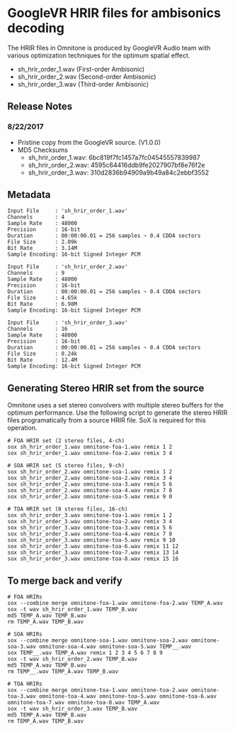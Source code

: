 # GoogleVR HRIR files for ambisonics decoding

The HRIR files in Omnitone is produced by GoogleVR Audio team with various
optimization techniques for the optimum spatial effect.

 - sh_hrir_order_1.wav (First-order Ambisonic)
 - sh_hrir_order_2.wav (Second-order Ambisonic) 
 - sh_hrir_order_3.wav (Third-order Ambisonic)

## Release Notes

### 8/22/2017
 - Pristine copy from the GoogleVR source. (V1.0.0)
 - MD5 Checksums
   - sh_hrir_order_1.wav: 6bc819f7fc1457a7fc04545557839987
   - sh_hrir_order_2.wav: 4595c64416ddb9fe2027907bf8e76f2e
   - sh_hrir_order_3.wav: 310d2836b94909a9b49a84c2ebbf3552

## Metadata

```
Input File     : 'sh_hrir_order_1.wav'
Channels       : 4
Sample Rate    : 48000
Precision      : 16-bit
Duration       : 00:00:00.01 = 256 samples ~ 0.4 CDDA sectors
File Size      : 2.09k
Bit Rate       : 3.14M
Sample Encoding: 16-bit Signed Integer PCM

Input File     : 'sh_hrir_order_2.wav'
Channels       : 9
Sample Rate    : 48000
Precision      : 16-bit
Duration       : 00:00:00.01 = 256 samples ~ 0.4 CDDA sectors
File Size      : 4.65k
Bit Rate       : 6.98M
Sample Encoding: 16-bit Signed Integer PCM

Input File     : 'sh_hrir_order_3.wav'
Channels       : 16
Sample Rate    : 48000
Precision      : 16-bit
Duration       : 00:00:00.01 = 256 samples ~ 0.4 CDDA sectors
File Size      : 8.24k
Bit Rate       : 12.4M
Sample Encoding: 16-bit Signed Integer PCM
```

## Generating Stereo HRIR set from the source

Omnitone uses a set stereo convolvers with multiple stereo buffers for the 
optimum performance. Use the following script to generate the stereo HRIR files
programatically from a source HRIR file. SoX is required for this operation.

```
# FOA HRIR set (2 stereo files, 4-ch)
sox sh_hrir_order_1.wav omnitone-foa-1.wav remix 1 2
sox sh_hrir_order_1.wav omnitone-foa-2.wav remix 3 4

# SOA HRIR set (5 stereo files, 9-ch)
sox sh_hrir_order_2.wav omnitone-soa-1.wav remix 1 2
sox sh_hrir_order_2.wav omnitone-soa-2.wav remix 3 4
sox sh_hrir_order_2.wav omnitone-soa-3.wav remix 5 6
sox sh_hrir_order_2.wav omnitone-soa-4.wav remix 7 8
sox sh_hrir_order_2.wav omnitone-soa-5.wav remix 9 0

# TOA HRIR set (8 stereo files, 16-ch)
sox sh_hrir_order_3.wav omnitone-toa-1.wav remix 1 2
sox sh_hrir_order_3.wav omnitone-toa-2.wav remix 3 4
sox sh_hrir_order_3.wav omnitone-toa-3.wav remix 5 6
sox sh_hrir_order_3.wav omnitone-toa-4.wav remix 7 8
sox sh_hrir_order_3.wav omnitone-toa-5.wav remix 9 10
sox sh_hrir_order_3.wav omnitone-toa-6.wav remix 11 12
sox sh_hrir_order_3.wav omnitone-toa-7.wav remix 13 14
sox sh_hrir_order_3.wav omnitone-toa-8.wav remix 15 16
```

## To merge back and verify

```
# FOA HRIRs
sox --combine merge omnitone-foa-1.wav omnitone-foa-2.wav TEMP_A.wav
sox -t wav sh_hrir_order_1.wav TEMP_B.wav
md5 TEMP_A.wav TEMP_B.wav
rm TEMP_A.wav TEMP_B.wav

# SOA HRIRs
sox --combine merge omnitone-soa-1.wav omnitone-soa-2.wav omnitone-soa-3.wav omnitone-soa-4.wav omnitone-soa-5.wav TEMP__.wav
sox TEMP__.wav TEMP_A.wav remix 1 2 3 4 5 6 7 8 9
sox -t wav sh_hrir_order_2.wav TEMP_B.wav
md5 TEMP_A.wav TEMP_B.wav
rm TEMP__.wav TEMP_A.wav TEMP_B.wav

# TOA HRIRs
sox --combine merge omnitone-toa-1.wav omnitone-toa-2.wav omnitone-toa-3.wav omnitone-toa-4.wav omnitone-toa-5.wav omnitone-toa-6.wav omnitone-toa-7.wav omnitone-toa-8.wav TEMP_A.wav
sox -t wav sh_hrir_order_3.wav TEMP_B.wav
md5 TEMP_A.wav TEMP_B.wav
rm TEMP_A.wav TEMP_B.wav
```